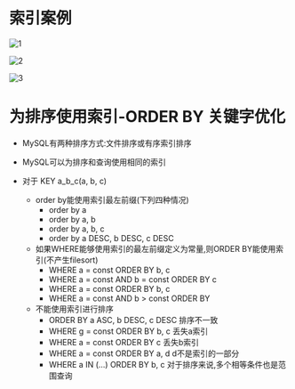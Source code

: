 # 索引案例


![1](https://xiongshengyu-1256692535.cos.ap-beijing.myqcloud.com/photos/1.png)

![2](https://xiongshengyu-1256692535.cos.ap-beijing.myqcloud.com/photos/2.png)

![3](https://xiongshengyu-1256692535.cos.ap-beijing.myqcloud.com/photos/3.png)

# 为排序使用索引-ORDER BY 关键字优化
- MySQL有两种排序方式:文件排序或有序索引排序
- MySQL可以为排序和查询使用相同的索引

- 对于 KEY a_b_c(a, b, c)
    - order by能使用索引最左前缀(下列四种情况)
        - order by a
        - order by a, b
        - order by a, b, c
        - order by a DESC, b DESC, c DESC
    - 如果WHERE能够使用索引的最左前缀定义为常量,则ORDER BY能使用索引(不产生filesort)
        - WHERE a = const ORDER BY b, c
        - WHERE a = const AND b = const ORDER BY c
        - WHERE a = const ORDER BY b, c
        - WHERE a = const AND b > const ORDER BY 
    - 不能使用索引进行排序
        - ORDER BY a ASC, b DESC, c DESC 排序不一致
        - WHERE g = const ORDER BY b, c 丢失a索引
        - WHERE a = const ORDER BY c 丢失b索引
        - WHERE a = const ORDER BY a, d d不是索引的一部分
        - WHERE a IN (...) ORDER BY b, c 对于排序来说,多个相等条件也是范围查询

